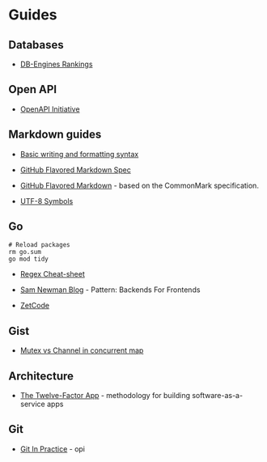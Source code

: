 # Guides

## Databases

* [DB-Engines Rankings](https://db-engines.com/en/ranking)

## Open API

* [OpenAPI Initiative](https://oai.github.io/Documentation/)

## Markdown guides

* [Basic writing and formatting syntax](https://docs.github.com/en/github/writing-on-github/getting-started-with-writing-and-formatting-on-github/basic-writing-and-formatting-syntax)

* [GitHub Flavored Markdown Spec](https://github.github.com/gfm/https://github.github.com/gfm)

* [GitHub Flavored Markdown](https://arcticicestudio.github.io/styleguide-markdown/rules/) - based on the CommonMark specification.

* [UTF-8 Symbols](https://www.w3schools.com/charsets/ref_utf_symbols.asp)

## Go

```Shell
# Reload packages
rm go.sum
go mod tidy
```

* [Regex Cheat-sheet](https://yourbasic.org/golang/regexp-cheat-sheet/)

* [Sam Newman Blog](https://samnewman.io/patterns/architectural/bff/) - Pattern: Backends For Frontends

* [ZetCode](https://zetcode.com/all/#go)

## Gist

* [Mutex vs Channel in concurrent map](https://gist.github.com/cyfdecyf/4562635)

## Architecture

* [The Twelve-Factor App](https://12factor.net/) - methodology for building software-as-a-service apps

## Git

* [Git In Practice](https://github.com/MikeMcQuaid/GitInPractice) - opi
